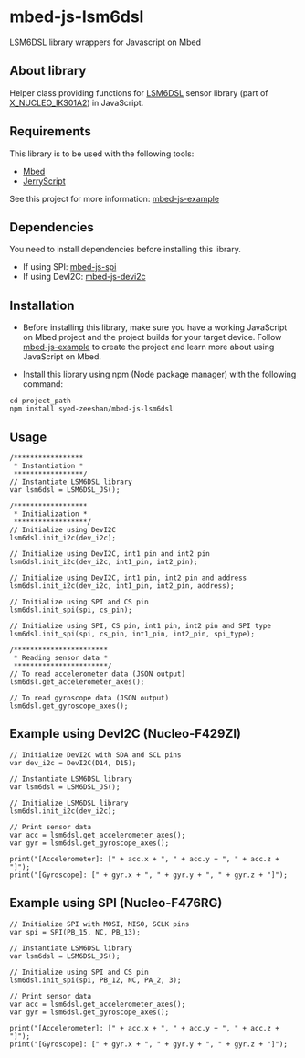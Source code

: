 # mbed-js-lsm6dsl
LSM6DSL library wrappers for Javascript on Mbed

## About library
Helper class providing functions for [LSM6DSL](https://os.mbed.com/teams/ST/code/LSM6DSL/) sensor library (part of [X_NUCLEO_IKS01A2](https://os.mbed.com/teams/ST/code/X_NUCLEO_IKS01A2/)) in JavaScript.

## Requirements
This library is to be used with the following tools:
* [Mbed](https://www.mbed.com/en/platform/mbed-os/)
* [JerryScript](https://github.com/jerryscript-project/jerryscript)

See this project for more information: [mbed-js-example](https://github.com/ARMmbed/mbed-js-example)

## Dependencies
You need to install dependencies before installing this library.
* If using SPI: [mbed-js-spi](https://github.com/syed-zeeshan/mbed-js-spi)
* If using DevI2C: [mbed-js-devi2c](https://github.com/syed-zeeshan/mbed-js-devi2c)

## Installation
* Before installing this library, make sure you have a working JavaScript on Mbed project and the project builds for your target device.
Follow [mbed-js-example](https://github.com/ARMmbed/mbed-js-example) to create the project and learn more about using JavaScript on Mbed.

* Install this library using npm (Node package manager) with the following command:
```
cd project_path
npm install syed-zeeshan/mbed-js-lsm6dsl
```

## Usage
```
/*****************
 * Instantiation *
 *****************/
// Instantiate LSM6DSL library 
var lsm6dsl = LSM6DSL_JS();

/******************
 * Initialization *
 ******************/
// Initialize using DevI2C
lsm6dsl.init_i2c(dev_i2c);

// Initialize using DevI2C, int1 pin and int2 pin
lsm6dsl.init_i2c(dev_i2c, int1_pin, int2_pin);

// Initialize using DevI2C, int1 pin, int2 pin and address
lsm6dsl.init_i2c(dev_i2c, int1_pin, int2_pin, address);

// Initialize using SPI and CS pin
lsm6dsl.init_spi(spi, cs_pin);

// Initialize using SPI, CS pin, int1 pin, int2 pin and SPI type
lsm6dsl.init_spi(spi, cs_pin, int1_pin, int2_pin, spi_type);

/***********************
 * Reading sensor data *
 ***********************/
// To read accelerometer data (JSON output)
lsm6dsl.get_accelerometer_axes();

// To read gyroscope data (JSON output)
lsm6dsl.get_gyroscope_axes();

```

## Example using DevI2C (Nucleo-F429ZI)
```
// Initialize DevI2C with SDA and SCL pins
var dev_i2c = DevI2C(D14, D15);

// Instantiate LSM6DSL library 
var lsm6dsl = LSM6DSL_JS();

// Initialize LSM6DSL library
lsm6dsl.init_i2c(dev_i2c);

// Print sensor data
var acc = lsm6dsl.get_accelerometer_axes();
var gyr = lsm6dsl.get_gyroscope_axes();

print("[Accelerometer]: [" + acc.x + ", " + acc.y + ", " + acc.z + "]");
print("[Gyroscope]: [" + gyr.x + ", " + gyr.y + ", " + gyr.z + "]");
```

## Example using SPI (Nucleo-F476RG)
```
// Initialize SPI with MOSI, MISO, SCLK pins
var spi = SPI(PB_15, NC, PB_13);

// Instantiate LSM6DSL library 
var lsm6dsl = LSM6DSL_JS();

// Initialize using SPI and CS pin
lsm6dsl.init_spi(spi, PB_12, NC, PA_2, 3);

// Print sensor data
var acc = lsm6dsl.get_accelerometer_axes();
var gyr = lsm6dsl.get_gyroscope_axes();

print("[Accelerometer]: [" + acc.x + ", " + acc.y + ", " + acc.z + "]");
print("[Gyroscope]: [" + gyr.x + ", " + gyr.y + ", " + gyr.z + "]");
```
